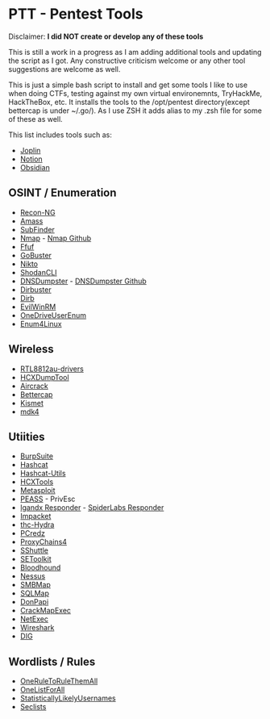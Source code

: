 # PTT - Pentest Tools
Disclaimer: **I did NOT create or develop any of these tools**

This is still a work in a progress as I am adding additional tools and updating the script as I got. Any constructive criticism welcome or any other tool suggestions are welcome as well.

This is just a simple bash script to install and get some tools I like to use when doing CTFs, testing against my own virtual environemnts, TryHackMe, HackTheBox, etc. It installs the tools to the /opt/pentest directory(except bettercap is under ~/.go/). As I use ZSH it adds alias to my .zsh file for some of these as well.

This list includes tools such as:
- [Joplin](https://joplinapp.org/)
- [Notion](https://www.notion.so/)
- [Obsidian](https://obsidian.md/)

## OSINT / Enumeration
- [Recon-NG](https://github.com/lanmaster53/recon-ng)
- [Amass](https://github.com/owasp-amass/amass)
- [SubFinder](https://github.com/projectdiscovery/subfinder)
- [Nmap](https://nmap.org/) - [Nmap Github](https://github.com/nmap/nmap) 
- [Ffuf](https://github.com/ffuf/ffuf)
- [GoBuster](https://github.com/OJ/gobuster)
- [Nikto](https://github.com/sullo/nikto)
- [ShodanCLI](https://cli.shodan.io/)
- [DNSDumpster](https://dnsdumpster.com/) - [DNSDumpster Github](https://github.com/nmmapper/dnsdumpster)
- [Dirbuster](https://github.com/KajanM/DirBuster)
- [Dirb](https://github.com/v0re/dirb)
- [EvilWinRM](https://github.com/Hackplayers/evil-winrm)
- [OneDriveUserEnum](https://github.com/nyxgeek/onedrive_user_enum)
- [Enum4Linux](https://www.kali.org/tools/enum4linux/)

## Wireless
- [RTL8812au-drivers](https://github.com/aircrack-ng/rtl8812au)
- [HCXDumpTool](https://github.com/ZerBea/hcxdumptool)
- [Aircrack](https://github.com/aircrack-ng/aircrack-ng)
- [Bettercap](https://github.com/bettercap/bettercap)
- [Kismet](https://github.com/kismetwireless/kismet)
- [mdk4](https://github.com/aircrack-ng/mdk4)

## Utiities
- [BurpSuite](https://portswigger.net/burp/communitydownload)
- [Hashcat](https://github.com/hashcat/hashcat)
- [Hashcat-Utils](https://github.com/hashcat/hashcat-utils)
- [HCXTools](https://github.com/ZerBea/hcxtools)
- [Metasploit](https://docs.metasploit.com/docs/using-metasploit/getting-started/nightly-installers.html)
- [PEASS](https://github.com/carlospolop/PEASS-ng) - PrivEsc
- [lgandx Responder](https://github.com/lgandx/Responder) - [SpiderLabs Responder](https://github.com/SpiderLabs/Responder)
- [Impacket](https://github.com/fortra/impacket)
- [thc-Hydra](https://github.com/vanhauser-thc/thc-hydra)
- [PCredz](https://github.com/lgandx/PCredz)
- [ProxyChains4](https://github.com/rofl0r/proxychains-ng)
- [SShuttle](https://github.com/sshuttle/sshuttle)
- [SEToolkit](https://github.com/trustedsec/social-engineer-toolkit)
- [Bloodhound](https://github.com/BloodHoundAD/BloodHound)
- [Nessus](https://www.tenable.com/downloads/nessus\?loginAttempted\=true)
- [SMBMap](https://github.com/ShawnDEvans/smbmap)
- [SQLMap](https://github.com/sqlmapproject/sqlmap)
- [DonPapi](https://github.com/login-securite/DonPAPI)
- [CrackMapExec](https://github.com/byt3bl33d3r/CrackMapExec)
- [NetExec](https://github.com/Pennyw0rth/NetExec)
- [Wireshark](https://www.wireshark.org/)
- [DIG](https://linux.die.net/man/1/dig)

## Wordlists / Rules
- [OneRuleToRuleThemAll](https://github.com/NotSoSecure/password_cracking_rules)
- [OneListForAll](https://github.com/six2dez/OneListForAll)
- [StatisticallyLikelyUsernames](https://github.com/insidetrust/statistically-likely-usernames)
- [Seclists](https://github.com/danielmiessler/SecLists)
